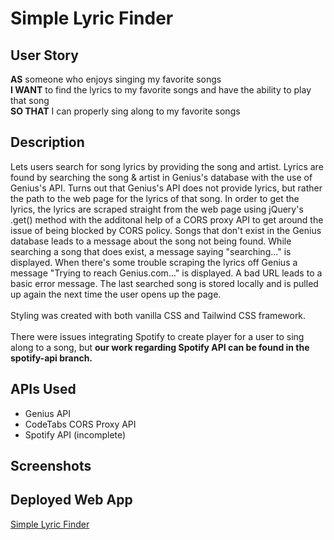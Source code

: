 # Simple Lyric Finder
## User Story
**AS** someone who enjoys singing my favorite songs \
**I WANT** to find the lyrics to my favorite songs and have the ability to play that song \
**SO THAT** I can properly sing along to my favorite songs

## Description
Lets users search for song lyrics by providing the song and artist. Lyrics are found by searching the song & artist in Genius's database with the use of Genius's API. Turns out that Genius's API does not provide lyrics, but rather the path to the web page for the lyrics of that song. In order to get the lyrics, the lyrics are scraped straight from the web page using jQuery's .get() method with the additonal help of a CORS proxy API to get around the issue of being blocked by CORS policy. Songs that don't exist in the Genius database leads to a message about the song not being found. While searching a song that does exist, a message saying "searching..." is displayed. When there's some trouble scraping the lyrics off Genius a message "Trying to reach Genius.com..." is displayed. A bad URL leads to a basic error message. The last searched song is stored locally and is pulled up again the next time the user opens up the page.\
\
Styling was created with both vanilla CSS and Tailwind CSS framework.\
\
There were issues integrating Spotify to create player for a user to sing along to a song, but **our work regarding Spotify API can be found in the spotify-api branch.**

## APIs Used
- Genius API
- CodeTabs CORS Proxy API
- Spotify API (incomplete)

## Screenshots

## Deployed Web App
[Simple Lyric Finder](https://cwchilvers.github.io/SimpleLyricFinder/)
